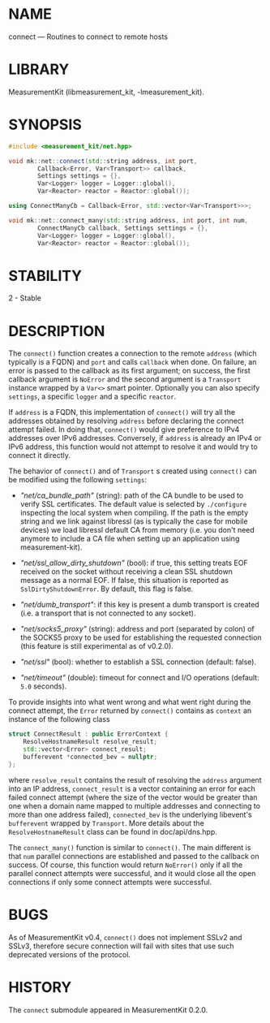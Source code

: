 # NAME
connect &mdash; Routines to connect to remote hosts

# LIBRARY
MeasurementKit (libmeasurement_kit, -lmeasurement_kit).

# SYNOPSIS
```C++
#include <measurement_kit/net.hpp>

void mk::net::connect(std::string address, int port,
        Callback<Error, Var<Transport>> callback,
        Settings settings = {},
        Var<Logger> logger = Logger::global(),
        Var<Reactor> reactor = Reactor::global());

using ConnectManyCb = Callback<Error, std::vector<Var<Transport>>>;

void mk::net::connect_many(std::string address, int port, int num,
        ConnectManyCb callback, Settings settings = {},
        Var<Logger> logger = Logger::global(),
        Var<Reactor> reactor = Reactor::global());
```

# STABILITY

2 - Stable

# DESCRIPTION

The `connect()` function creates a connection to the remote `address` (which
typically is a FQDN) and `port` and calls `callback` when done. On failure,
an error is passed to the callback as its first argument; on success, the first
callback argument is `NoError` and the second argument is a `Transport` instance
wrapped by a `Var<>` smart pointer. Optionally you can also specify `settings`,
a specific `logger` and a specific `reactor`.

If `address` is a FQDN, this implementation of `connect()` will try all the
addresses obtained by resolving `address` before declaring the connect attempt
failed. In doing that, `connect()` would give preference to IPv4 addresses over
IPv6 addresses. Conversely, if `address` is already an IPv4 or IPv6 address, this
function would not attempt to resolve it and would try to connect it directly.

The behavior of `connect()` and of `Transport` s created using `connect()` can be
modified using the following `settings`:

- *"net/ca_bundle_path"* (string): path of the CA bundle to be used to verify
  SSL certificates. The default value is selected by `./configure` inspecting
  the local system when compiling. If the path is the empty string and we
  link against libressl (as is typically the case for mobile devices) we load
  libressl default CA from memory (i.e. you don't need anymore to include a
  CA file when setting up an application using measurement-kit).

- *"net/ssl_allow_dirty_shutdown"* (bool): if true, this setting treats EOF
  received on the socket without receiving a clean SSL shutdown message as a
  normal EOF. If false, this situation is reported as `SslDirtyShutdownError`.
  By default, this flag is false.

- *"net/dumb_transport"*: if this key is present a dumb transport is created (i.e. a
  transport that is not connected to any socket).

- *"net/socks5_proxy"* (string): address and port (separated by colon) of the SOCKS5
  proxy to be used for establishing the requested connection (this feature is
  still experimental as of v0.2.0).

- *"net/ssl"* (bool): whether to establish a SSL connection (default: false).

- *"net/timeout"* (double): timeout for connect and I/O operations (default: `5.0` seconds).

To provide insights into what went wrong and what went right during the connect
attempt, the `Error` returned by `connect()` contains as `context` an instance of the
following class

```C++
struct ConnectResult : public ErrorContext {
    ResolveHostnameResult resolve_result;
    std::vector<Error> connect_result;
    bufferevent *connected_bev = nullptr;
};
```

where `resolve_result` contains the result of resolving the `address` argument into
an IP address, `connect_result` is a vector containing an error for each failed connect
attempt (where the size of the vector would be greater than one when a domain name
mapped to multiple addresses and connecting to more than one address failed), `connected_bev`
is the underlying libevent's `bufferevent` wrapped by `Transport`. More details about the
`ResolveHostnameResult` class can be found in doc/api/dns.hpp.

The `connect_many()` function is similar to `connect()`. The main different is
that `num` parallel connections are established and passed to the callback on success. Of
course, this function would return `NoError()` only if all the parallel connect attempts
were successful, and it would close all the open connections if only some connect attempts
were successful.

# BUGS

As of MeasurementKit v0.4, `connect()` does not implement SSLv2 and SSLv3,
therefore secure connection will fail with sites that use such deprecated
versions of the protocol.

# HISTORY

The `connect` submodule appeared in MeasurementKit 0.2.0.

